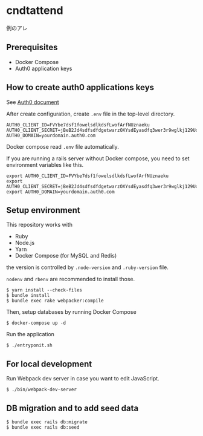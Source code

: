 # cndtattend

例のアレ

## Prerequisites

- Docker Compose
- Auth0 application keys

## How to create auth0 applications keys

See [Auth0 document](https://auth0.com/docs/quickstart/webapp/rails/01-login)

After create configuration, create `.env` file in the top-level directory.

```
AUTH0_CLIENT_ID=FVYbe7dsf1fowelsdlkdsfLwofArfNUznaeku
AUTH0_CLIENT_SECRET=jBeB2Jd4sdfsdfdgetwarzOXYsdEyasdfq3wer3r9wglkj129UoF_XJuD
AUTH0_DOMAIN=yourdomain.auth0.com
```

Docker compose read `.env` file automatically.

If you are running a rails server without Docker compose, you need to set environment variables like this.

```
export AUTH0_CLIENT_ID=FVYbe7dsf1fowelsdlkdsfLwofArfNUznaeku
export AUTH0_CLIENT_SECRET=jBeB2Jd4sdfsdfdgetwarzOXYsdEyasdfq3wer3r9wglkj129UoF_XJuD
export AUTH0_DOMAIN=yourdomain.auth0.com
```

## Setup environment

This repository works with

- Ruby
- Node.js
- Yarn
- Docker Compose (for MySQL and Redis)

the version is controlled by `.node-version` and `.ruby-version` file.

`nodenv` and `rbenv` are recommended to install those.

```
$ yarn install --check-files
$ bundle install
$ bundle exec rake webpacker:compile
```

Then, setup databases by running Docker Compose

```
$ docker-compose up -d
```

Run the application

```
$ ./entryponit.sh
```

## For local development

Run Webpack dev server in case you want to edit JavaScript.

```
$ ./bin/webpack-dev-server
```

## DB migration and to add seed data

```
$ bundle exec rails db:migrate
$ bundle exec rails db:seed
```


